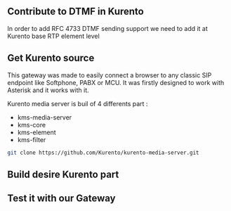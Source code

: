 ## Contribute to DTMF in  Kurento

In order to add  RFC 4733 DTMF sending support we need to add it at Kurento base RTP element level

## Get Kurento source

This gateway was made to easily connect a browser to any classic SIP endpoint like Softphone, PABX or MCU.
It was firstly designed to work with Asterisk and it works with it.

Kurento media server is buil of 4 differents part :

* kms-media-server
* kms-core
* kms-element
* kms-filter


```bash
git clone https://github.com/Kurento/kurento-media-server.git


```



## Build desire Kurento part


## Test it with our Gateway
